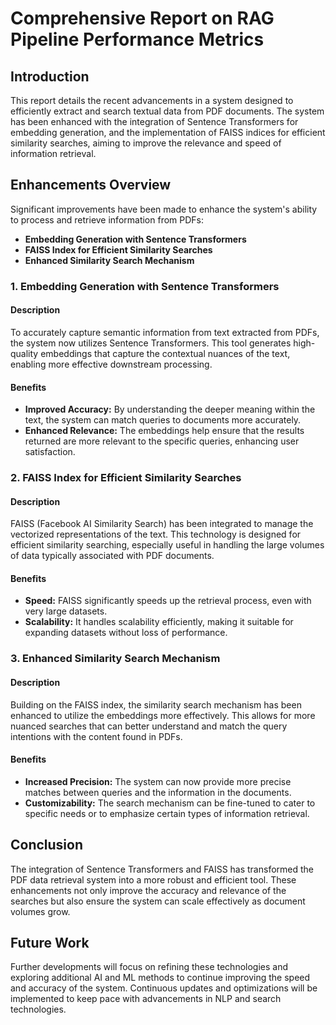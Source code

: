 # Comprehensive Report on RAG Pipeline Performance Metrics

## Introduction

This report details the recent advancements in a system designed to efficiently extract and search textual data from PDF documents. The system has been enhanced with the integration of Sentence Transformers for embedding generation, and the implementation of FAISS indices for efficient similarity searches, aiming to improve the relevance and speed of information retrieval.

## Enhancements Overview

Significant improvements have been made to enhance the system's ability to process and retrieve information from PDFs:

- **Embedding Generation with Sentence Transformers**
- **FAISS Index for Efficient Similarity Searches**
- **Enhanced Similarity Search Mechanism**

### 1. Embedding Generation with Sentence Transformers

#### Description

To accurately capture semantic information from text extracted from PDFs, the system now utilizes Sentence Transformers. This tool generates high-quality embeddings that capture the contextual nuances of the text, enabling more effective downstream processing.

#### Benefits

- **Improved Accuracy:** By understanding the deeper meaning within the text, the system can match queries to documents more accurately.
- **Enhanced Relevance:** The embeddings help ensure that the results returned are more relevant to the specific queries, enhancing user satisfaction.

### 2. FAISS Index for Efficient Similarity Searches

#### Description

FAISS (Facebook AI Similarity Search) has been integrated to manage the vectorized representations of the text. This technology is designed for efficient similarity searching, especially useful in handling the large volumes of data typically associated with PDF documents.

#### Benefits

- **Speed:** FAISS significantly speeds up the retrieval process, even with very large datasets.
- **Scalability:** It handles scalability efficiently, making it suitable for expanding datasets without loss of performance.

### 3. Enhanced Similarity Search Mechanism

#### Description

Building on the FAISS index, the similarity search mechanism has been enhanced to utilize the embeddings more effectively. This allows for more nuanced searches that can better understand and match the query intentions with the content found in PDFs.

#### Benefits

- **Increased Precision:** The system can now provide more precise matches between queries and the information in the documents.
- **Customizability:** The search mechanism can be fine-tuned to cater to specific needs or to emphasize certain types of information retrieval.

## Conclusion

The integration of Sentence Transformers and FAISS has transformed the PDF data retrieval system into a more robust and efficient tool. These enhancements not only improve the accuracy and relevance of the searches but also ensure the system can scale effectively as document volumes grow.

## Future Work

Further developments will focus on refining these technologies and exploring additional AI and ML methods to continue improving the speed and accuracy of the system. Continuous updates and optimizations will be implemented to keep pace with advancements in NLP and search technologies.
